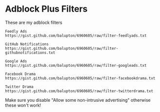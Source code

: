 # Adblock Plus Filters

These are my adblock filters

```
Feedly Ads
https://gist.github.com/balupton/6960605/raw/filter-feedlyads.txt

GitHub Notifications
https://gist.github.com/balupton/6960605/raw/filter-githubnotifications.txt

Google Ads
https://gist.github.com/balupton/6960605/raw/filter-googleads.txt

Facebook Drama
https://gist.github.com/balupton/6960605/raw/filter-facebookdrama.txt

Twitter Drama
https://gist.github.com/balupton/6960605/raw/filter-twitterdrama.txt
```

Make sure you disable "Allow some non-intrusive advertising" otherwise these won't work!